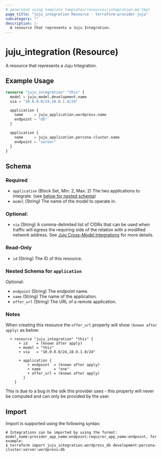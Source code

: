 ```yaml
---
# generated using template templates/resources/integration.md.tmpl
page_title: "juju_integration Resource - terraform-provider-juju"
subcategory: ""
description: |-
  A resource that represents a Juju Integration.
---
```


# juju_integration (Resource)

A resource that represents a Juju Integration.

## Example Usage
```terraform
resource "juju_integration" "this" {
  model = juju_model.development.name
  via = "10.0.0.0/24,10.0.1.0/24"

  application {
    name     = juju_application.wordpress.name
    endpoint = "db"
  }

  application {
    name     = juju_application.percona-cluster.name
    endpoint = "server"
  }
}
```

<!-- schema generated by tfplugindocs -->
## Schema

### Required

- `application` (Block Set, Min: 2, Max: 2) The two applications to integrate. (see [below for nested schema](#nestedblock--application))
- `model` (String) The name of the model to operate in.

### Optional:
- `via` (String) A comma-delimited list of CIDRs that can be used when traffic will egress the requiring side of the relation with a modified network address. See [Juju Cross-Model Integrations](https://juju.is/docs/olm/manage-cross-model-integrations) for more details.

### Read-Only

- `id` (String) The ID of this resource.

<a id="nestedblock--application"></a>
### Nested Schema for `application`

Optional:

- `endpoint` (String) The endpoint name.
- `name` (String) The name of the application.
- `offer_url` (String) The URL of a remote application.


### Notes
When creating this resource the `offer_url` property will show `(known after apply)` as below:
```
  + resource "juju_integration" "this" {
      + id    = (known after apply)
      + model = "this"
      + via   = "10.0.0.0/24,10.0.1.0/24"

      + application {
          + endpoint  = (known after apply)
          + name      = "one"
          + offer_url = (known after apply)
        }
    }
```
This is due to a bug in the sdk this provider uses - this property will never be computed and can only be provided by the user.

## Import

Import is supported using the following syntax:

```shell
# Integrations can be imported by using the format: model_name:provider_app_name:endpoint:requirer_app_name:endpoint, for example:
$ terraform import juju_integration.wordpress_db development:percona-cluster:server:wordpress:db
```
